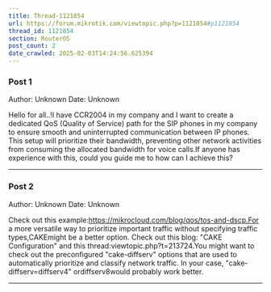 ```yaml
---
title: Thread-1121854
url: https://forum.mikrotik.com/viewtopic.php?p=1121854#p1121854
thread_id: 1121854
section: RouterOS
post_count: 2
date_crawled: 2025-02-03T14:24:56.625394
---
```


### Post 1
Author: Unknown
Date: Unknown

Hello for all..!I have CCR2004 in my company and I want to create a dedicated QoS (Quality of Service) path for the SIP phones in my company to ensure smooth and uninterrupted communication between IP phones. This setup will prioritize their bandwidth, preventing other network activities from consuming the allocated bandwidth for voice calls.If anyone has experience with this, could you guide me to how can I achieve this?

---
### Post 2
Author: Unknown
Date: Unknown

Check out this example:https://mikrocloud.com/blog/qos/tos-and-dscp.For a more versatile way to prioritize important traffic without specifying traffic types,CAKEmight be a better option. Check out this blog: "CAKE Configuration" and this thread:viewtopic.php?t=213724.You might want to check out the preconfigured "cake-diffserv" options that are used to automatically prioritize and classify network traffic. In your case, "cake-diffserv=diffserv4" ordiffserv8would probably work better.

---
